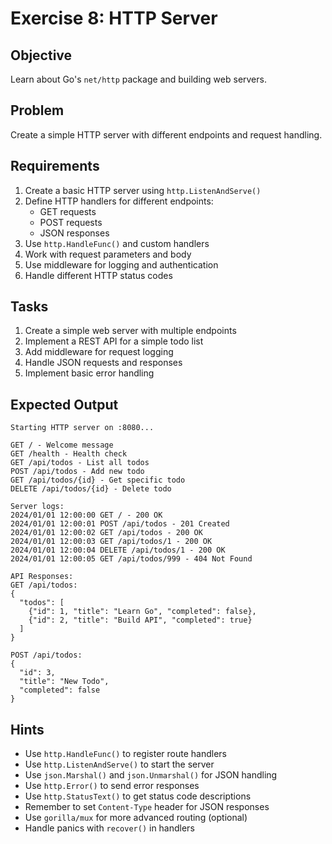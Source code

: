 # Exercise 8: HTTP Server

## Objective
Learn about Go's `net/http` package and building web servers.

## Problem
Create a simple HTTP server with different endpoints and request handling.

## Requirements
1. Create a basic HTTP server using `http.ListenAndServe()`
2. Define HTTP handlers for different endpoints:
   - GET requests
   - POST requests
   - JSON responses
3. Use `http.HandleFunc()` and custom handlers
4. Work with request parameters and body
5. Use middleware for logging and authentication
6. Handle different HTTP status codes

## Tasks
1. Create a simple web server with multiple endpoints
2. Implement a REST API for a simple todo list
3. Add middleware for request logging
4. Handle JSON requests and responses
5. Implement basic error handling

## Expected Output
```
Starting HTTP server on :8080...

GET / - Welcome message
GET /health - Health check
GET /api/todos - List all todos
POST /api/todos - Add new todo
GET /api/todos/{id} - Get specific todo
DELETE /api/todos/{id} - Delete todo

Server logs:
2024/01/01 12:00:00 GET / - 200 OK
2024/01/01 12:00:01 POST /api/todos - 201 Created
2024/01/01 12:00:02 GET /api/todos - 200 OK
2024/01/01 12:00:03 GET /api/todos/1 - 200 OK
2024/01/01 12:00:04 DELETE /api/todos/1 - 200 OK
2024/01/01 12:00:05 GET /api/todos/999 - 404 Not Found

API Responses:
GET /api/todos:
{
  "todos": [
    {"id": 1, "title": "Learn Go", "completed": false},
    {"id": 2, "title": "Build API", "completed": true}
  ]
}

POST /api/todos:
{
  "id": 3,
  "title": "New Todo",
  "completed": false
}
```

## Hints
- Use `http.HandleFunc()` to register route handlers
- Use `http.ListenAndServe()` to start the server
- Use `json.Marshal()` and `json.Unmarshal()` for JSON handling
- Use `http.Error()` to send error responses
- Use `http.StatusText()` to get status code descriptions
- Remember to set `Content-Type` header for JSON responses
- Use `gorilla/mux` for more advanced routing (optional)
- Handle panics with `recover()` in handlers
